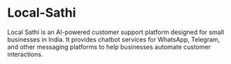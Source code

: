 # Local-Sathi
Local Sathi is an AI-powered customer support platform designed for small businesses in India. It provides chatbot services for WhatsApp, Telegram, and other messaging platforms to help businesses automate customer interactions.
